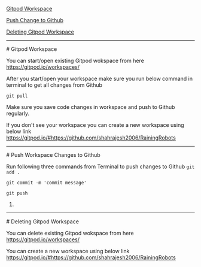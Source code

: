 [Gitpod Workspace](#1)

[Push Change to Github](#2)

[Deleting Gitpod Workspace](#3)

-------
<a name="1"/>
# Gitpod Workspace

You can  start/open existing Gitpod wokspace from here https://gitpod.io/workspaces/

After you start/open your workspace make sure you run below command in terminal to get all changes from Github

`git pull`

Make sure you save code changes in workspace and push to Github regularly. 

If you don't see your workspace you can create a new workspace using below link
https://gitpod.io/#https://github.com/shahrajesh2006/RainingRobots


-------
<a name="2"/>
# Push Workspace Changes to Github

Run following three commands from Terminal to push changes to Github
`git add .`

`git commit -m 'commit message'`

`git push`

1. 

------
<a name="3"/>
# Deleting Gitpod Workspace

You can  delete existing Gitpod wokspace from here https://gitpod.io/workspaces/

You can create a new workspace using below link
https://gitpod.io/#https://github.com/shahrajesh2006/RainingRobots
